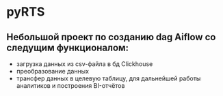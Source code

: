 # pyRTS
## Небольшой проект по созданию dag Aiflow со следущим функционалом:
- загрузка данных из csv-файла в бд Clickhouse
- преобразование данных
- трансфер данных в целевую таблицу, для дальнейшей работы аналитиков и построения BI-отчётов 
